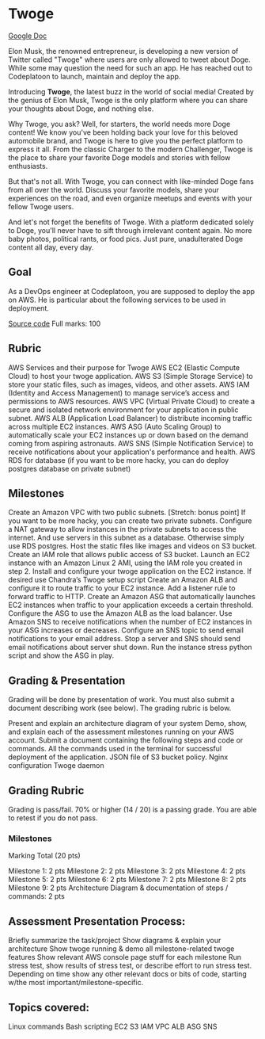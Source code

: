 # Twoge

[Google Doc](https://docs.google.com/document/d/1H8H8iG8tLx-cUKVAzlM9yOGHkM3Gx_LcA9CHK7g8y6g)

Elon Musk, the renowned entrepreneur, is developing a new version of Twitter called "Twoge" where users are only allowed to tweet about Doge. While some may question the need for such an app. He has reached out to Codeplatoon to launch, maintain and deploy the app. 

Introducing **Twoge**, the latest buzz in the world of social media! Created by the genius of Elon Musk, Twoge is the only platform where you can share your thoughts about Doge, and nothing else.

Why Twoge, you ask? Well, for starters, the world needs more Doge content! We know you've been holding back your love for this beloved automobile brand, and Twoge is here to give you the perfect platform to express it all. From the classic Charger to the modern Challenger, Twoge is the place to share your favorite Doge models and stories with fellow enthusiasts.

But that's not all. With Twoge, you can connect with like-minded Doge fans from all over the world. Discuss your favorite models, share your experiences on the road, and even organize meetups and events with your fellow Twoge users.

And let's not forget the benefits of Twoge. With a platform dedicated solely to Doge, you'll never have to sift through irrelevant content again. No more baby photos, political rants, or food pics. Just pure, unadulterated Doge content all day, every day.


## Goal

As a DevOps engineer at Codeplatoon, you are supposed to deploy the app on AWS. He is particular about the following services to be used in deployment.

[Source code](https://github.com/chandradeoarya/twoge)
Full marks: 100

## Rubric

AWS Services and their purpose for Twoge
AWS EC2 (Elastic Compute Cloud) to host your twoge application.
AWS S3 (Simple Storage Service) to store your static files, such as images, videos, and other assets.
AWS IAM (Identity and Access Management) to manage service’s access and permissions to AWS resources.
AWS VPC (Virtual Private Cloud) to create a secure and isolated network environment for your application in public subnet.
AWS ALB (Application Load Balancer) to distribute incoming traffic across multiple EC2 instances.
AWS ASG (Auto Scaling Group) to automatically scale your EC2 instances up or down based on the demand coming from aspiring astronauts.
AWS SNS (Simple Notification Service) to receive notifications about your application's performance and health.
AWS RDS for database (if you want to be more hacky, you can do deploy postgres database on private subnet)

## Milestones

Create an Amazon VPC with two public subnets.
[Stretch: bonus point] If you want to be more hacky, you can create two private subnets. Configure a NAT gateway to allow instances in the private subnets to access the internet. And use servers in this subnet as a database. Otherwise simply use RDS postgres.
Host the static files like images and videos on S3 bucket.
Create an IAM role that allows public access  of S3 bucket.
Launch an EC2 instance with an Amazon Linux 2 AMI, using the IAM role you created in step 2. Install and configure your twoge application on the EC2 instance.  If desired use Chandra’s Twoge setup script
Create an Amazon ALB and configure it to route traffic to your EC2 instance. Add a listener rule to forward traffic to HTTP.
Create an Amazon ASG that automatically launches EC2 instances when traffic to your application exceeds a certain threshold. Configure the ASG to use the Amazon ALB as the load balancer.
Use Amazon SNS to receive notifications when the number of EC2 instances in your ASG increases or decreases. Configure an SNS topic to send email notifications to your email address.
Stop a server and SNS should send email notifications about server shut down.
Run the instance stress python script and show the ASG in play.

## Grading & Presentation
Grading will be done by presentation of work. You must also submit a document describing work (see below). The grading rubric is below. 

Present and explain an architecture diagram of your system
Demo, show, and explain each of the assessment milestones running on your AWS account.
Submit a document containing the following steps and code or commands.
All the commands used in the terminal for successful deployment of the application.
JSON file of S3 bucket policy.
Nginx configuration
Twoge daemon

## Grading Rubric 
Grading is pass/fail. 70% or higher (14 / 20) is a passing grade. You are able to retest if you do not pass.  

### Milestones
Marking Total (20 pts)

Milestone 1: 2 pts
Milestone 2: 2 pts
Milestone 3: 2 pts
Milestone 4: 2 pts
Milestone 5: 2 pts
Milestone 6: 2 pts
Milestone 7: 2 pts
Milestone 8: 2 pts
Milestone 9: 2 pts
Architecture Diagram & documentation of steps / commands: 2 pts

## Assessment Presentation Process:
Briefly summarize the task/project
Show diagrams & explain your architecture
Show twoge running & demo all milestone-related twoge features
Show relevant AWS console page stuff for each milestone
Run stress test, show results of stress test, or describe effort to run stress test.
Depending on time show any other relevant docs or bits of code, starting w/the most important/milestone-specific.

## Topics covered:
Linux commands 
Bash scripting 
EC2
S3
IAM
VPC
ALB
ASG
SNS

